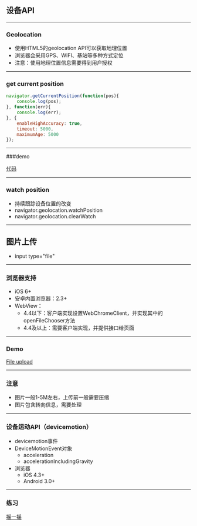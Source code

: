 ## 设备API

---

### Geolocation

* 使用HTML5的geolocation API可以获取地理位置
* 浏览器会采用GPS、WIFI、基站等多种方式定位
* 注意：使用地理位置信息需要得到用户授权

---

### get current position

```javascript
navigator.getCurrentPosition(function(pos){
    console.log(pos);
}, function(err){
    console.log(err);
}, {
    enableHighAccuracy: true,
    timeout: 5000,
    maximumAge: 5000
});
```

---

###demo

[代码](http://output.jsbin.com/kuwuzi)

---

### watch position

* 持续跟踪设备位置的改变
* navigator.geolocation.watchPosition
* navigator.geolocation.clearWatch

---

## 图片上传

* input type="file"

---

### 浏览器支持

* iOS 6+
* 安卓内置浏览器：2.3+
* WebView：
    * 4.4以下：客户端实现设置WebChromeClient，并实现其中的openFileChooser方法
    * 4.4及以上：需要客户端实现，并提供接口给页面

---

### Demo

[File upload](http://codepen.io/webzhao/embed/gpRNBQ/?height=480&theme-id=0&default-tab=result)

---

### 注意

* 图片一般1-5M左右，上传前一般需要压缩
* 图片包含转向信息，需要处理

---

### 设备运动API（devicemotion）

* devicemotion事件
* DeviceMotionEvent对象
    * acceleration
    * accelerationIncludingGravity
* 浏览器
    * iOS 4.3+
    * Android 3.0+

---

### 练习

[摇一摇](http://codepen.io/webzhao/embed/pJwMvy/?height=480&theme-id=0&default-tab=result)


